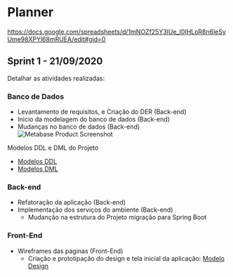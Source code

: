 # Planner
https://docs.google.com/spreadsheets/d/1mNOZf25Y3lUe_l0IHLoR8n6leSyUme98XPYl68mRUEA/edit#gid=0
## Sprint 1 - 21/09/2020

Detalhar as atividades realizadas:

### Banco de Dados
- Levantamento de requisitos, e Criação do DER (Back-end)
- Inicio da modelagem do banco de dados (Back-end)
- Mudanças no banco de dados (Back-end)
![Metabase Product Screenshot](/imagem/Der.png)

Modelos DDL e DML do Projeto
- [Modelos DDL](https://github.com/herculespsilva/spring-boot-produtora-back-end/blob/master/DDL.sql) 
- [Modelos DML](https://github.com/herculespsilva/spring-boot-produtora-back-end/blob/master/DML.sql) 

### Back-end
- Refatoração da aplicação (Back-end)
- Implementação dos serviços do ambiente (Back-end)
  - Mudanção na estrutura do Projeto migração para Spring Boot

### Front-End
- Wireframes das paginas (Front-End)
  - Criação e prototipação do design e tela inicial da aplicação: [Modelo Design](https://github.com/herculespsilva/spring-boot-produtora-back-end/tree/master/front%20end) 
